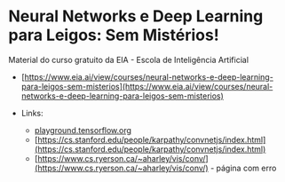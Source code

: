 # Neural Networks e Deep Learning para Leigos: Sem Mistérios!

Material do curso gratuito da EIA - Escola de Inteligência Artificial

  - [https://www.eia.ai/view/courses/neural-networks-e-deep-learning-para-leigos-sem-misterios](https://www.eia.ai/view/courses/neural-networks-e-deep-learning-para-leigos-sem-misterios)

  - Links:
    - [playground.tensorflow.org](https://playground.tensorflow.org/#activation=tanh&batchSize=10&dataset=circle&regDataset=reg-plane&learningRate=0.03&regularizationRate=0&noise=0&networkShape=4,2&seed=0.52000&showTestData=false&discretize=false&percTrainData=50&x=true&y=true&xTimesY=false&xSquared=false&ySquared=false&cosX=false&sinX=false&cosY=false&sinY=false&collectStats=false&problem=classification&initZero=false&hideText=false)
    - [https://cs.stanford.edu/people/karpathy/convnetjs/index.html](https://cs.stanford.edu/people/karpathy/convnetjs/index.html)
    - [https://www.cs.ryerson.ca/~aharley/vis/conv/](https://www.cs.ryerson.ca/~aharley/vis/conv/) - página com erro
